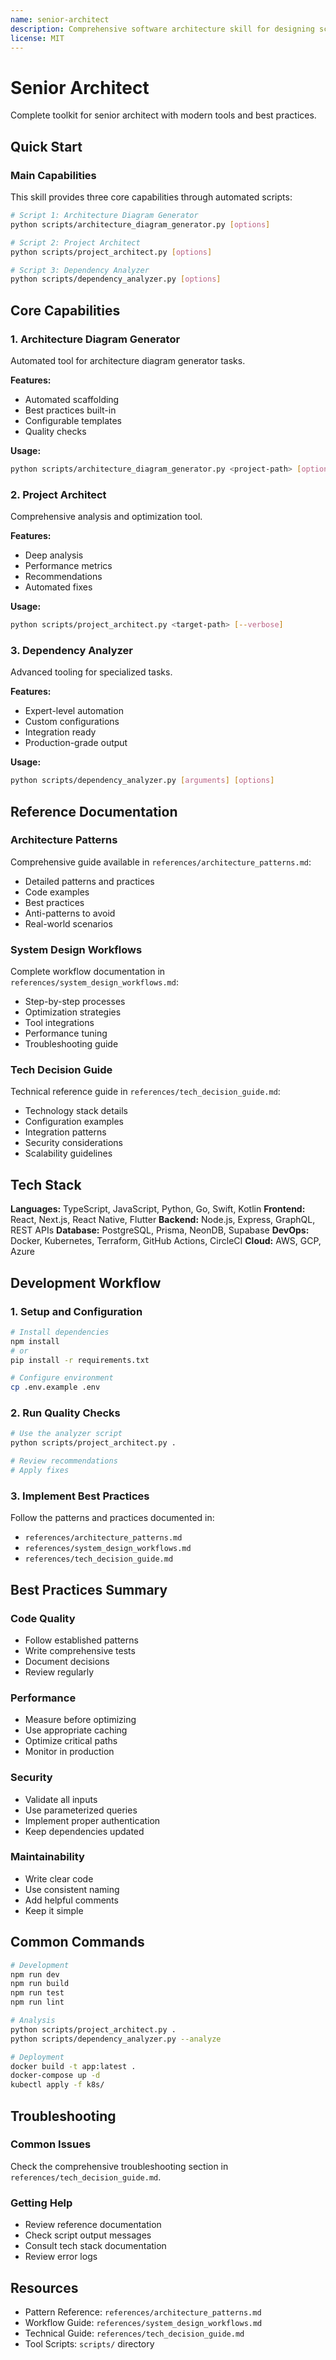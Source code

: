 ```yaml
---
name: senior-architect
description: Comprehensive software architecture skill for designing scalable, maintainable systems using ReactJS, NextJS, NodeJS, Express, React Native, Swift, Kotlin, Flutter, Postgres, GraphQL, Go, Python. Includes architecture diagram generation, system design patterns, tech stack decision frameworks, and dependency analysis. Use when designing system architecture, making technical decisions, creating architecture diagrams, evaluating trade-offs, or defining integration patterns.
license: MIT
---
```


# Senior Architect

Complete toolkit for senior architect with modern tools and best practices.

## Quick Start

### Main Capabilities

This skill provides three core capabilities through automated scripts:

```bash
# Script 1: Architecture Diagram Generator
python scripts/architecture_diagram_generator.py [options]

# Script 2: Project Architect
python scripts/project_architect.py [options]

# Script 3: Dependency Analyzer
python scripts/dependency_analyzer.py [options]
```

## Core Capabilities

### 1. Architecture Diagram Generator

Automated tool for architecture diagram generator tasks.

**Features:**
- Automated scaffolding
- Best practices built-in
- Configurable templates
- Quality checks

**Usage:**
```bash
python scripts/architecture_diagram_generator.py <project-path> [options]
```

### 2. Project Architect

Comprehensive analysis and optimization tool.

**Features:**
- Deep analysis
- Performance metrics
- Recommendations
- Automated fixes

**Usage:**
```bash
python scripts/project_architect.py <target-path> [--verbose]
```

### 3. Dependency Analyzer

Advanced tooling for specialized tasks.

**Features:**
- Expert-level automation
- Custom configurations
- Integration ready
- Production-grade output

**Usage:**
```bash
python scripts/dependency_analyzer.py [arguments] [options]
```

## Reference Documentation

### Architecture Patterns

Comprehensive guide available in `references/architecture_patterns.md`:

- Detailed patterns and practices
- Code examples
- Best practices
- Anti-patterns to avoid
- Real-world scenarios

### System Design Workflows

Complete workflow documentation in `references/system_design_workflows.md`:

- Step-by-step processes
- Optimization strategies
- Tool integrations
- Performance tuning
- Troubleshooting guide

### Tech Decision Guide

Technical reference guide in `references/tech_decision_guide.md`:

- Technology stack details
- Configuration examples
- Integration patterns
- Security considerations
- Scalability guidelines

## Tech Stack

**Languages:** TypeScript, JavaScript, Python, Go, Swift, Kotlin
**Frontend:** React, Next.js, React Native, Flutter
**Backend:** Node.js, Express, GraphQL, REST APIs
**Database:** PostgreSQL, Prisma, NeonDB, Supabase
**DevOps:** Docker, Kubernetes, Terraform, GitHub Actions, CircleCI
**Cloud:** AWS, GCP, Azure

## Development Workflow

### 1. Setup and Configuration

```bash
# Install dependencies
npm install
# or
pip install -r requirements.txt

# Configure environment
cp .env.example .env
```

### 2. Run Quality Checks

```bash
# Use the analyzer script
python scripts/project_architect.py .

# Review recommendations
# Apply fixes
```

### 3. Implement Best Practices

Follow the patterns and practices documented in:
- `references/architecture_patterns.md`
- `references/system_design_workflows.md`
- `references/tech_decision_guide.md`

## Best Practices Summary

### Code Quality
- Follow established patterns
- Write comprehensive tests
- Document decisions
- Review regularly

### Performance
- Measure before optimizing
- Use appropriate caching
- Optimize critical paths
- Monitor in production

### Security
- Validate all inputs
- Use parameterized queries
- Implement proper authentication
- Keep dependencies updated

### Maintainability
- Write clear code
- Use consistent naming
- Add helpful comments
- Keep it simple

## Common Commands

```bash
# Development
npm run dev
npm run build
npm run test
npm run lint

# Analysis
python scripts/project_architect.py .
python scripts/dependency_analyzer.py --analyze

# Deployment
docker build -t app:latest .
docker-compose up -d
kubectl apply -f k8s/
```

## Troubleshooting

### Common Issues

Check the comprehensive troubleshooting section in `references/tech_decision_guide.md`.

### Getting Help

- Review reference documentation
- Check script output messages
- Consult tech stack documentation
- Review error logs

## Resources

- Pattern Reference: `references/architecture_patterns.md`
- Workflow Guide: `references/system_design_workflows.md`
- Technical Guide: `references/tech_decision_guide.md`
- Tool Scripts: `scripts/` directory
